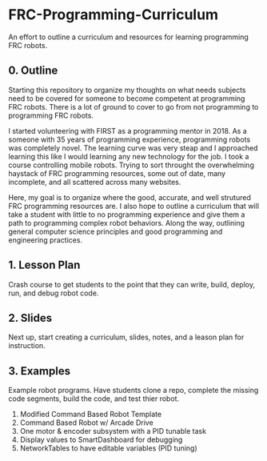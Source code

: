 # FRC-Programming-Curriculum
An effort to outline a curriculum and resources for learning programming FRC robots.

## 0. Outline

Starting this repository to organize my thoughts on what needs subjects need to be covered for someone to become competent at programming FRC robots. There is a lot of ground to cover to go from not programming to programming FRC robots. 

I started volunteering with FIRST as a programming mentor in 2018. As a someone with 35 years of programming experience, programming robots was completely novel.  The learning curve was very steap and I approached learning this like I would learning any new technology for the job. I took a course controlling mobile robots. Trying to sort throught the overwhelming haystack of FRC programming resources, some out of date, many incomplete, and all scattered across many websites.

Here, my goal is to organize where the good, accurate, and well strutured FRC programming resources are. I also hope to outline a curriculum that will take a student with little to no programming experience and give them a path to programming complex robot behaviors. Along the way, outlining general computer science principles and good programming and engineering practices. 


## 1. Lesson Plan

Crash course to get students to the point that they can write, build, deploy, run, and debug robot code. 

## 2. Slides

Next up, start creating a curriculum, slides, notes, and a leason plan for instruction.

## 3. Examples

Example robot programs. Have students clone a repo, complete the missing code segments, build the code, and test thier robot. 

1. Modified Command Based Robot Template
2. Command Based Robot w/ Arcade Drive
3. One motor & encoder subsystem with a PID tunable task
4. Display values to SmartDashboard for debugging
5. NetworkTables to have editable variables (PID tuning)

